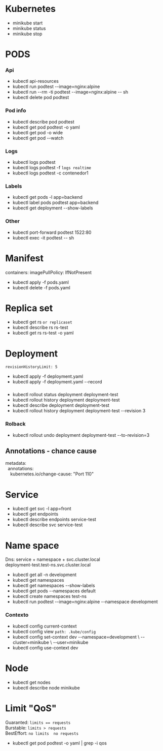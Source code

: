 
# Kubernetes
* minikube start 
* minikube status
* minikube stop

# PODS
### Api
* kubectl api-resources
* kubectl run podtest --image=nginx:alpine
* kubectl run --rm -ti podtest --image=nginx:alpine -- sh
* kubectl delete pod podtest

### Pod info
* kubectl describe pod podtest
* kubectl get pod podtest -o yaml
* kubectl get pod -o wide
* kubectl get pod --watch

### Logs
* kubectl logs podtest
* kubectl logs podtest -f `logs realtime`
* kubectl logs podtest -c contenedor1 
### Labels
* kubectl get pods -l app=backend 
* kubectl label pods podtest app=backend 
* kubectl get deployment --show-labels
### Other
* kubectl port-forward podtest 1522:80
* kubectl exec -it podtest -- sh

# Manifest
containers: imagePullPolicy: IfNotPresent

* kubectl apply -f pods.yaml
* kubectl delete -f pods.yaml

# Replica set 
* kubectl get rs `or replicaset`
* kubectl describe rs rs-test
* kubectl get rs rs-test -o yaml

# Deployment
`revisionHistoryLimit: 5`
 * kubectl apply -f deployment.yaml
 * kubectl apply -f deployment.yaml --record 
 ### 
 * kubectl rollout status deployment deployment-test
 * kubectl rollout history deployment deployment-test
 * kubectl describe deployment deployment-test
 * kubectl rollout history deployment deployment-test --revision 3
 ### Rolback
* kubectl rollout undo deployment deployment-test --to-revision=3

## Annotations - chance cause
metadata:  <br /> 
&nbsp;&nbsp;annotations: <br /> 
&nbsp;&nbsp;&nbsp;&nbsp;kubernetes.io/change-cause: "Port 110"
 
# Service
 * kubectl get svc -l app=front
 * kubectl get endpoints
 * kubectl describe endpoints service-test
 * kubectl describe svc service-test

# Name space
Dns: service + namespace + svc.cluster.local <br>
deployment-test.test-ns.svc.cluster.local
 * kubectl get all -n development
 * kubectl get namespaces 
 * kubectl get namespaces --show-labels
 * kubectl get pods --namespaces default
 * kubectl create namespaces test-ns
 * kubectl run podtest --image=nginx:alpine --namespace development 
 ### Contexto
 * kubectl config current-context 
 * kubectl config view `path: .kube/config` 
 * kubectl config set-context dev --namespace=development \ --cluster=minikube \ --user=minikube
 * kubectl config use-context dev

 # Node
 * kubectl get nodes
 * kubectl describe node minikube

 # Limit "QoS"
 Guaranted:  `limits == requests`<br>
 Burstable:  `limits > requests`<br>
 BestEffort: `no limits  no requests`<br>

 * kubectl get pod podtest -o yaml | grep -i qos